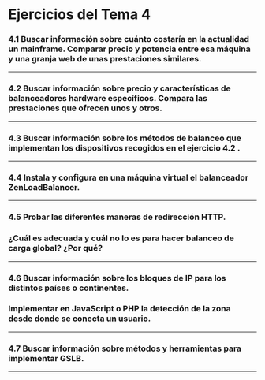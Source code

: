 # Ejercicios del Tema 4

### 4.1 Buscar información sobre cuánto costaría en la actualidad un mainframe. Comparar precio y potencia entre esa máquina y una granja web de unas prestaciones similares.

- - -

### 4.2 Buscar información sobre precio y características de balanceadores hardware específicos. Compara las prestaciones que ofrecen unos y otros.

- - -

### 4.3 Buscar información sobre los métodos de balanceo que implementan los dispositivos recogidos en el ejercicio 4.2 .

- - -

### 4.4 Instala y configura en una máquina virtual el balanceador ZenLoadBalancer.

- - -

### 4.5 Probar las diferentes maneras de redirección HTTP. 
### ¿Cuál es adecuada y cuál no lo es para hacer balanceo de carga global? ¿Por qué?

- - -

### 4.6 Buscar información sobre los bloques de IP para los distintos países o continentes.

### Implementar en JavaScript o PHP la detección de la zona desde donde se conecta un usuario.

- - - 

### 4.7 Buscar información sobre métodos y herramientas para implementar GSLB.

- - -